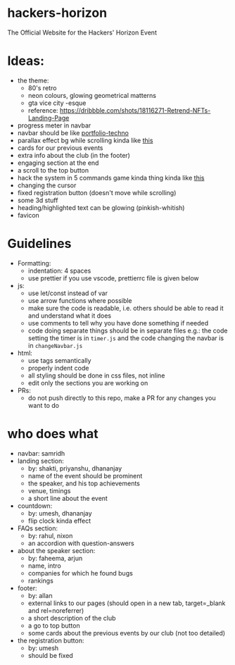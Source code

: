 # hackers-horizon

The Official Website for the Hackers' Horizon Event

# Ideas:

-   the theme:
    -   80's retro
    -   neon colours, glowing geometrical matterns
    -   gta vice city -esque
    -   reference: https://dribbble.com/shots/18116271-Retrend-NFTs-Landing-Page
-   progress meter in navbar
-   navbar should be like [portfolio-techno](https://portfolio-techno.samridh.live/#education)
-   parallax effect bg while scrolling kinda like [this](https://rog.asus.com/phones/rog-phone-6-model/)
-   cards for our previous events
-   extra info about the club (in the footer)
-   engaging section at the end
-   a scroll to the top button
-   hack the system in 5 commands game kinda thing kinda like [this](https://vitlug.com/)
-   changing the cursor
-   fixed registration button (doesn't move while scrolling)
-   some 3d stuff
-   heading/highlighted text can be glowing (pinkish-whitish)
-   favicon

# Guidelines

-   Formatting:
    -   indentation: 4 spaces
    -   use prettier if you use vscode, prettierrc file is given below
-   js:
    -   use let/const instead of var
    -   use arrow functions where possible
    -   make sure the code is readable, i.e. others should be able to read it and understand what it does
    -   use comments to tell why you have done something if needed
    -   code doing separate things should be in separate files e.g.: the code setting the timer is in `timer.js` and the code changing the navbar is in `changeNavbar.js`
-   html:
    -   use tags semantically
    -   properly indent code
    -   all styling should be done in css files, not inline
    -   edit only the sections you are working on
-   PRs:
    -   do not push directly to this repo, make a PR for any changes you want to do

# who does what

-   navbar: samridh
-   landing section:
    -   by: shakti, priyanshu, dhananjay
    -   name of the event should be prominent
    -   the speaker, and his top achievements
    -   venue, timings
    -   a short line about the event
-   countdown:
    -   by: umesh, dhananjay
    -   flip clock kinda effect
-   FAQs section:
    -   by: rahul, nixon
    -   an accordion with question-answers
-   about the speaker section:
    -   by: faheema, arjun
    -   name, intro
    -   companies for which he found bugs
    -   rankings
-   footer:
    -   by: allan
    -   external links to our pages (should open in a new tab, target=\_blank and rel=noreferrer)
    -   a short description of the club
    -   a go to top button
    -   some cards about the previous events by our club (not too detailed)
-   the registration button:
    -   by: umesh
    -   should be fixed

